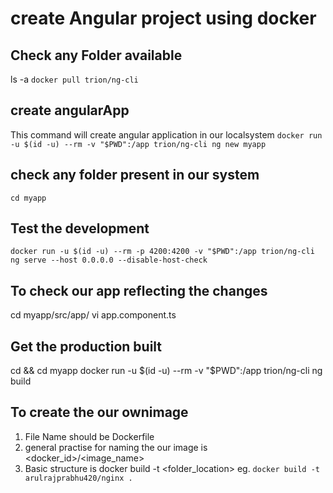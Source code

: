 # create Angular project using docker

## Check any Folder available

ls -a
`docker pull trion/ng-cli`

## create angularApp

This command will create angular application in our localsystem
`docker run -u $(id -u) --rm -v "$PWD":/app trion/ng-cli ng new myapp`

## check any folder present in our system

`cd myapp`

## Test the development

`docker run -u $(id -u) --rm -p 4200:4200 -v "$PWD":/app trion/ng-cli ng serve --host 0.0.0.0 --disable-host-check`

## To check our app reflecting the changes

cd myapp/src/app/
vi app.component.ts

## Get the production built

cd && cd myapp
docker run -u $(id -u) --rm -v "$PWD":/app trion/ng-cli ng build

## To create the our ownimage

1. File Name should be Dockerfile
2. general practise for naming the our image is <docker_id>/<image_name>
3. Basic structure is docker build -t <name> <folder_location>
   eg. `docker build -t arulrajprabhu420/nginx .`
